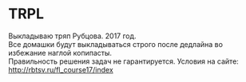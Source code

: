 # TRPL
Выкладываю тряп Рубцова. 2017 год.  
Все домашки будут выкладываться строго после дедлайна во избежание наглой копипасты.  
Правильность решения задач не гарантируется. 
Условия на сайте: http://rbtsv.ru/fl_course17/index
